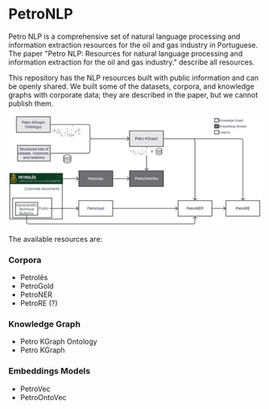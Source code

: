 # PetroNLP
Petro NLP is a comprehensive set of natural language processing and information extraction resources for the oil and gas industry in Portuguese. The paper "Petro NLP: Resources for natural language processing and information extraction for the oil and gas industry." describe all resources.

This repository has the NLP resources built with public information and can be openly shared. We built some of the datasets, corpora, and knowledge graphs with corporate data; they are described in the paper, but we cannot publish them.  

![alt text](https://github.com/Petroles/PetroNLP/blob/main/Graphical%20Abstract.jpg)  

The available resources are:

### Corpora

- Petrolês  
- PetroGold  
- PetroNER
- PetroRE (?)

### Knowledge Graph

- Petro KGraph Ontology
- Petro KGraph

### Embeddings Models

- PetroVec
- PetroOntoVec

